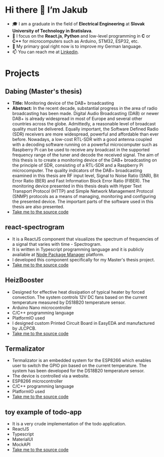 # Hi there 👋 I’m Jakub

- 🎓 I am a graduate in the field of **Electrical Engineering** at **Slovak University of Technology in Bratislava**.
- 💼 I focus on the **React.js**, **Python** and low-level programming in **C** or **C++** for microcomputers such as Arduino, STM32, ESP32, etc.
- 🌱 My primary goal right now is to improve my German language.
- 📫 You can reach me at [Linkedin](https://www.linkedin.com/in/svajkaj/).

# Projects
## Dabing (Master's thesis)
- **Title:** Monitoring device of the DAB+ broadcasting
- **Abstract:** In the recent decade, substantial progress in the area of radio broadcasting has been made. Digital Audio Broadcasting (DAB) or newer DAB+ is already widespread in most of Europe and several other countries across the globe. Admittedly, a reasonable level of broadcast quality must be delivered. Equally important, the Software Defined Radio (SDR) receivers are more widespread, powerful and affordable than ever before. Nowadays, a low-cost RTL-SDR with a good antenna coupled with a decoding software running on a powerful microcomputer such as Raspberry Pi can be used to receive any broadcast in the supported frequency range of the tuner and decode the received signal. The aim of this thesis is to create a monitoring device of the DAB+ broadcasting on the principle of SDR, consisting of a RTL-SDR and a Raspberry Pi microcomputer. The quality indicators of the DAB+ broadcasting examined in this thesis are RF input level, Signal to Noise Ratio (SNR), Bit Error Ratio (BER) and Fast Information Block Error Ratio (FIBER). The monitoring device presented in this thesis deals with Hyper Text Transport Protocol (HTTP) and Simple Network Management Protocol (SNMP) protocols as a means of managing, monitoring and configuring the presented device. The important parts of the software used in this thesis are also presented.
- [Take me to the source code](https://github.com/SvajkaJ/dabing)

## react-spectrogram
- It is a ReactJS component that visualizes the spectrum of frequencies of a signal that varies with time - Spectrogram.
- It is written in Typescript programming language and it is publicly available at [Node Package Manager](https://www.npmjs.com/package/react-spectrogram) platform.
- I developed this component specifically for my Master's thesis project.
- [Take me to the source code](https://github.com/SvajkaJ/react-spectrogram)

## HeizBooster
- Designed for effective heat dissipation of typical heater by forced convection. The system controls 12V DC fans based on the current temperature measured by DS18B20 temperature sensor.
- Arduino Nano microcontroller
- C/C++ programming language
- PlatformIO used
- I designed custom Printed Circuit Board in EasyEDA and manufactured by JLCPCB.
- [Take me to the source code](https://github.com/straker741/HeizBooster)

## Termalizator
- Termalizator is an embedded system for the ESP8266 which enables user to switch the GPIO pin based on the current temperature. The system has been developed for the DS18B20 temperature sensor.
- The device is controlled via a website.
- ESP8266 microcontroller
- C/C++ programming language
- PlatformIO used
- [Take me to the source code](https://github.com/straker741/Termalizator)

## toy example of todo-app
- It is a very crude implementation of the todo application.
- ReactJS
- Typescript
- MaterialUI
- MockAPI
- [Take me to the source code](https://github.com/SvajkaJ/todo-app)
